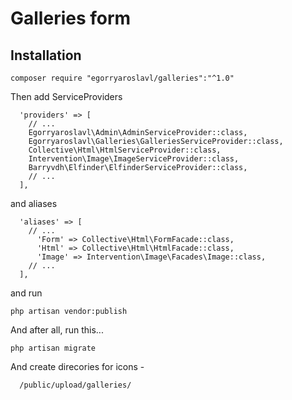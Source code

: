 # Galleries form

Installation
------------

```
composer require "egorryaroslavl/galleries":"^1.0"
```

Then add ServiceProviders

```
  'providers' => [
    // ...
    Egorryaroslavl\Admin\AdminServiceProvider::class,
	Egorryaroslavl\Galleries\GalleriesServiceProvider::class,
    Collective\Html\HtmlServiceProvider::class,
    Intervention\Image\ImageServiceProvider::class,
    Barryvdh\Elfinder\ElfinderServiceProvider::class,
    // ...
  ],
```
and aliases

```
  'aliases' => [
    // ...
      'Form' => Collective\Html\FormFacade::class,
      'Html' => Collective\Html\HtmlFacade::class,
      'Image' => Intervention\Image\Facades\Image::class,
    // ...
  ],
```
and run
```
php artisan vendor:publish
```


And after all, run this...

```
php artisan migrate
```

 And create direcories for icons -
```
  /public/upload/galleries/
```
